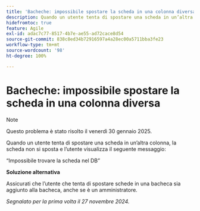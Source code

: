 ```yaml
---
title: 'Bacheche: impossibile spostare la scheda in una colonna diversa'
description: Quando un utente tenta di spostare una scheda in un’altra colonna, la scheda non si sposta e l’utente visualizza un messaggio.
hidefromtoc: true
feature: Agile
exl-id: adac7c77-8517-4b7e-ae55-ad72cace8d54
source-git-commit: 838c8ed34b72916597a4a28ec00a5711bba3fe23
workflow-type: tm+mt
source-wordcount: '98'
ht-degree: 100%

---
```


# Bacheche: impossibile spostare la scheda in una colonna diversa

>[!NOTE]
>
>Questo problema è stato risolto il venerdì 30 gennaio 2025.

Quando un utente tenta di spostare una scheda in un’altra colonna, la scheda non si sposta e l’utente visualizza il seguente messaggio:

“Impossibile trovare la scheda nel DB”

**Soluzione alternativa**

Assicurati che l’utente che tenta di spostare schede in una bacheca sia aggiunto alla bacheca, anche se è un amministratore.

_Segnalato per la prima volta il 27 novembre 2024._
